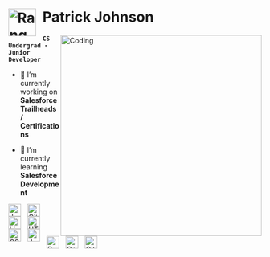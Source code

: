 <h1 align="left"><img align="left" alt="Ranger" width="55px" style="padding-right:10px;" src="https://res.cloudinary.com/trailhead/image/upload/public-trailhead/assets/images/ranks/ranger.png"/>
 Patrick Johnson</h1> 

<img align="right" alt="Coding" width="400" src="https://giffiles.alphacoders.com/190/190634.gif">

**`CS Undergrad - Junior Developer`**



- 🔭 I’m currently working on **Salesforce Trailheads / Certifications**

- 🌱 I’m currently learning **Salesforce Development**

<img align="left" alt="Java" width="25px" style="padding-right:10px;" src="https://cdn.jsdelivr.net/gh/devicons/devicon/icons/java/java-original.svg"/>
<img align="left" alt="Git" width="25px" style="padding-right:10px;" src="https://cdn.jsdelivr.net/gh/devicons/devicon/icons/git/git-original.svg" />
<img align="left" alt="Linux" width="25px" style="padding-right:10px;" src="https://cdn.jsdelivr.net/gh/devicons/devicon/icons/linux/linux-original.svg" />
<img align="left" alt="HTML" width="25px" style="padding-right:10px;" src="https://cdn.jsdelivr.net/gh/devicons/devicon/icons/html5/html5-plain.svg" />
<img align="left" alt="CSS" width="25px" style="padding-right:10px;" src="https://cdn.jsdelivr.net/gh/devicons/devicon/icons/css3/css3-plain.svg" />
<img align="left" alt="JavaScript" width="25px" style="padding-right:10px;" src="https://cdn.jsdelivr.net/gh/devicons/devicon/icons/javascript/javascript-plain.svg" />
<img align="left" alt="Python" width="25px" style="padding-right:10px;" src="https://cdn.jsdelivr.net/gh/devicons/devicon/icons/python/python-plain.svg" />
<img align="left" alt="C++" width="25px" style="padding-right:10px;" src="https://cdn.jsdelivr.net/gh/devicons/devicon/icons/cplusplus/cplusplus-line.svg" />
<img align="left" alt="GitHub" width="25px" style="padding-right:10px;" src="https://cdn.jsdelivr.net/gh/devicons/devicon/icons/github/github-original.svg" />
<br />






